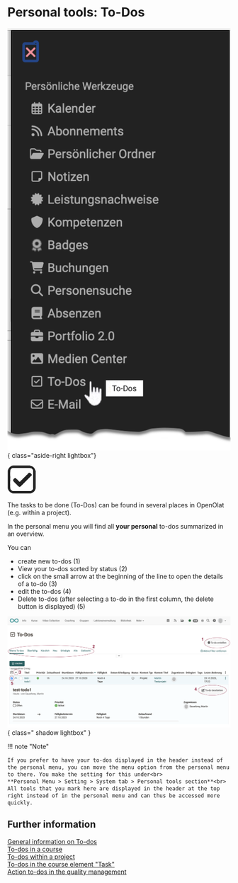 # Personal tools: To-Dos

![pers_menu_todos_v1_de.png](assets/pers_menu_todos_v1_de.png){ class="aside-right lightbox"}

![icon_todo.png](assets/icon_todo.png)

The tasks to be done (To-Dos) can be found in several places in OpenOlat (e.g. within a project). 

In the personal menu you will find all **your personal** to-dos summarized in an overview.

You can

* create new to-dos (1)
* View your to-dos sorted by status (2)
* click on the small arrow at the beginning of the line to open the details of a to-do (3)
* edit the to-dos (4)
* Delete to-dos (after selecting a to-do in the first column, the delete button is displayed) (5)

![to-do_example_v1_de.png](assets/to-do_example_v1_de.png){ class=" shadow lightbox" }


!!! note "Note"

    If you prefer to have your to-dos displayed in the header instead of the personal menu, you can move the menu option from the personal menu to there. You make the setting for this under<br>
    **Personal Menu > Setting > System tab > Personal tools section**<br>
    All tools that you mark here are displayed in the header at the top right instead of in the personal menu and can thus be accessed more quickly.



## Further information

[General information on To-dos](../basic_concepts/To_Dos_Basics.md)<br>
[To-dos in a course](../learningresources/Course_todos.md)<br>
[To-dos within a project](../area_modules/Project_Todos.md)<br>
[To-dos in the course element "Task"](../learningresources/Course_Element_Task.md)<br>
[Action to-dos in the quality management](../area_modules/Quality_Management_To-dos.md)

